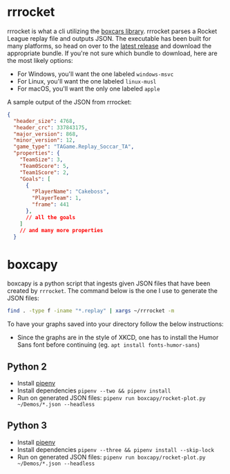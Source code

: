 # rrrocket

rrrocket is what a cli utilizing the [boxcars
library](https://crates.io/crates/boxcars).  rrrocket parses a Rocket League
replay file and outputs JSON. The executable has been built for many platforms,
so head on over to the [latest
release](https://github.com/nickbabcock/rrrocket/releases/latest) and download
the appropriate bundle. If you're not sure which bundle to download, here are
the most likely options:

- For Windows, you'll want the one labeled `windows-msvc`
- For Linux, you'll want the one labeled `linux-musl`
- For macOS, you'll want the only one labeled `apple`

A sample output of the JSON from rrrocket:

```json
{
  "header_size": 4768,
  "header_crc": 337843175,
  "major_version": 868,
  "minor_version": 12,
  "game_type": "TAGame.Replay_Soccar_TA",
  "properties": {
    "TeamSize": 3,
    "Team0Score": 5,
    "Team1Score": 2,
    "Goals": [
      {
        "PlayerName": "Cakeboss",
        "PlayerTeam": 1,
        "frame": 441
      },
      // all the goals
    ]
    // and many more properties
  }
```

# boxcapy

boxcapy is a python script that ingests given JSON files that have been created
by `rrrocket`. The command below is the one I use to generate the JSON files:

```bash
find . -type f -iname "*.replay" | xargs ~/rrrocket -m 
```

To have your graphs saved into your directory follow the below instructions:

- Since the graphs are in the style of XKCD, one has to install the Humor Sans font before continuing (eg. `apt install fonts-humor-sans`)

## Python 2

- Install [pipenv](https://docs.pipenv.org/install.html#installing-pipenv)
- Install dependencies `pipenv --two && pipenv install`
- Run on generated JSON files: `pipenv run boxcapy/rocket-plot.py ~/Demos/*.json --headless`

## Python 3

- Install [pipenv](https://docs.pipenv.org/install.html#installing-pipenv)
- Install dependencies `pipenv --three && pipenv install --skip-lock`
- Run on generated JSON files: `pipenv run boxcapy/rocket-plot.py ~/Demos/*.json --headless`
